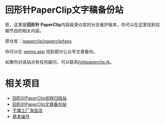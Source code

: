 # 回形针PaperClip文字稿备份站

氦，这里是**回形针 PaperClip**内容收录仓库的分支维护版本，你可以在这里找到往期节目的相关内容。

原仓库：[ipaperclip/paperclipfans](https://github.com/ipaperclip/paperclipfans)

你可以在 [wemp.app](https://wemp.app/accounts/1d9ae7b3-ca58-4370-bd6a-9dd318e8c83a) 找到部分公众号文章备份。

 如果你对该站点有任何疑问，可以联系[hi@paperclip.tk](mailto:hi@paperclip.tk)。

# 相关项目
* [回形针PaperClip视频归档站](https://www.paperclip.tk)
* [回形针PaperClip文章备份站](https://article.paperclip.tk)
* [干燥工厂淘宝店](https://shop362189133.taobao.com)
* [基本操作](https://jibencaozuo.com)
